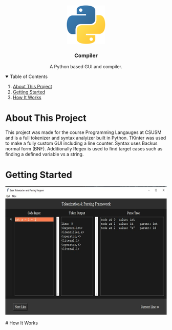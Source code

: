 <!-- PROJECT LOGO -->
<br />
<p align="center">
  <img src="../images/python-logo.png" alt="Logo" width="120" height="120">

  <h3 align="center">Compiler</h3>
  <p align="center">
  A Python based GUI and compiler.
  </p>
</p>

<!-- TABLE OF CONTENTS -->
<details open="open">
  <summary>Table of Contents</summary>
  <ol>
    <li>
      <a href="about-this-project">About This Project</a>
    </li>
    <li>
      <a href="getting-started">Getting Started</a>
    </li>
    <li>
      <a href="how-it-works">How It Works</a>
    </li>
  </ol>
  
<!-- ABOUT THIS PROJECT -->
# About This Project
This project was made for the course Programming Langauges at CSUSM and is a full tokenizer and syntax analyizer built in Python. TKinter was used to make a fully custom GUI including a line counter. Syntax uses Backus normal form (BNF). Additionally Regex is used to find target cases such as finding a defined variable vs a string.
<!-- GETTING STARTED-->
# Getting Started
<p align = "center">
  <img src="../images/compilerscreenshot.png" alt="Logo" width="800" height ="400">  
<p>
<!-- HOW IT WORKS -->
# How It Works
